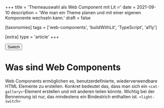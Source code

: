 +++
title = 'Themeauswahl als Web Component mit Lit 🔥'
date = 2021-09-10
description = 'Wie man ein Theme planen und mit einer eigenen Komponente wechseln kann.'
draft = false

[taxonomies]
tags = ['web-components', 'buildWithLit', 'TypeScript', 'a11y']

[extra]
type = 'article'
+++

<button id="light-switch">Switch</button>

<script>
    let lights = false;
    const lightSwitch = document.querySelector('#light-switch');

    lightSwitch.addEventListener('click', () => {
        lights = !lights;
        
        lights ? 
            document.documentElement.setAttribute('color-mode', 'dark') :
            document.documentElement.setAttribute('color-mode', 'light'); 
    });
</script>

# Was sind Web Components

Web Components ermöglichen es, benutzerdefinierte, wiederverwendbare HTML Elemente zu erstellen.
Konkret bedeutet das, dass man sich ein `<cat-gallery>`-Element erstellen und mit anderen teilen könnte.
Wichtig bei der Bennennung ist nur, das mindestens ein Bindestrich enthalten ist.
`<light-switch>`

<!-- more -->
